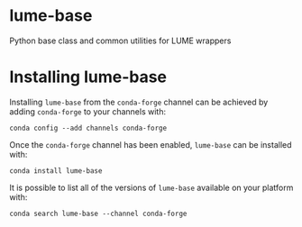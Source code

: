 # lume-base
Python base class and common utilities for LUME wrappers

Installing lume-base
=====================

Installing `lume-base` from the `conda-forge` channel can be achieved by adding `conda-forge` to your channels with:

```
conda config --add channels conda-forge
```

Once the `conda-forge` channel has been enabled, `lume-base` can be installed with:

```
conda install lume-base
```

It is possible to list all of the versions of `lume-base` available on your platform with:

```
conda search lume-base --channel conda-forge

```
